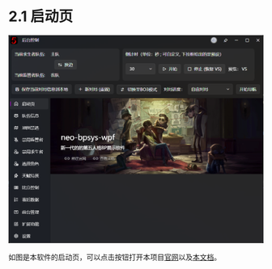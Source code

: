 # 2.1 启动页
‍![](docs/neo-bpsys-wpf使用文档/页面/images/后台控制窗口.png)

如图是本软件的启动页，可以点击按钮打开本项目[官网](https://bpsys.plfjy.top/)以及[本文档](https://docs.bpsys.plfjy.top)。

